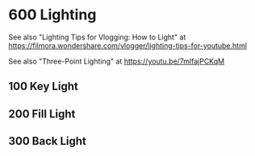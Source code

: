 # 600 Lighting

See also "Lighting Tips for Vlogging: How to Light" at https://filmora.wondershare.com/vlogger/lighting-tips-for-youtube.html

See also "Three-Point Lighting" at https://youtu.be/7mlfajPCKqM

## 100 Key Light

## 200 Fill Light

## 300 Back Light

